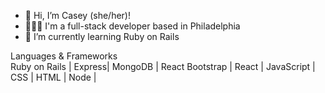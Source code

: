 - 👋  Hi, I’m Casey (she/her)!
- 👩🏼‍💻  I'm a full-stack developer based in Philadelphia
- 🌱  I’m currently learning Ruby on Rails


Languages & Frameworks
<br>
Ruby on Rails | Express| MongoDB | React Bootstrap | React | JavaScript | CSS | HTML | Node | 
